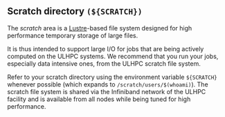 ## Scratch directory `(${SCRATCH})`

The _scratch_ area is a [Lustre](http://lustre.org/)-based file system designed for high performance temporary storage of large files.

It is thus intended to support large I/O for jobs that are being actively computed on the ULHPC systems. We recommend that you run your jobs, especially data intensive ones, from the ULHPC scratch file system.

Refer to your scratch directory using the environment variable `${SCRATCH}` whenever possible (which expands to `/scratch/users/$(whoami)`). The scratch file system is shared via the Infiniband network of the ULHPC facility and is available from all nodes while being tuned for high performance.

<!--intro-end-->
